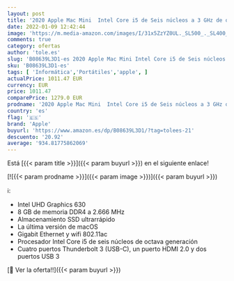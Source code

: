 ```yaml
---
layout: post
title: '2020 Apple Mac Mini  Intel Core i5 de Seis núcleos a 3 GHz de octava generación  8 GB RAM  512 GB '
date: 2022-01-09 12:42:44
image: 'https://m.media-amazon.com/images/I/31x5ZzYZ0UL._SL500_._SL400_.jpg'
comments: true
category: ofertas
author: 'tole.es'
slug: 'B08639L3D1-es 2020 Apple Mac Mini Intel Core i5 de Seis núcleos a 3 GHz...'
sku: 'B08639L3D1-es'
tags: [ 'Informática','Portátiles','apple', ]
actualPrice: 1011.47 EUR
currency: EUR
price: 1011.47
comparePrice: 1279.0 EUR
prodname: '2020 Apple Mac Mini  Intel Core i5 de Seis núcleos a 3 GHz de octava generación  8 GB RAM  512 GB '
country: 'es'
flag: '🇪🇸'
brand: 'Apple'
buyurl: 'https://www.amazon.es/dp/B08639L3D1/?tag=tolees-21'
descuento: '20.92'
average: '934.81775862069'
---
```


Está [{{< param title >}}]({{< param buyurl >}}) en el siguiente enlace!

[![{{< param prodname >}}]({{< param image >}})]({{< param buyurl >}})

ℹ️:

- Intel UHD Graphics 630
- 8 GB de memoria DDR4 a 2.666 MHz
- Almacenamiento SSD ultrarrápido
- La última versión de macOS
- Gigabit Ethernet y wifi 802.11ac
- Procesador Intel Core i5 de seis núcleos de octava generación
- Cuatro puertos Thunderbolt 3 (USB-C), un puerto HDMI 2.0 y dos puertos USB 3

[🛒 Ver la oferta!!]({{< param buyurl >}})
